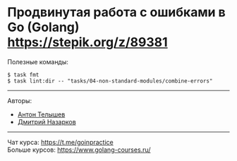 # Продвинутая работа с ошибками в Go (Golang) <br> https://stepik.org/z/89381

Полезные команды:
```
$ task fmt
$ task lint:dir -- "tasks/04-non-standard-modules/combine-errors" 
```

---
Авторы:
- [Антон Телышев](https://github.com/Antonboom)
- [Дмитрий Назарков](https://github.com/MysterySuperhero)

---

Чат курса: https://t.me/goinpractice <br>
Больше курсов: https://www.golang-courses.ru/
